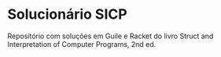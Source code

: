 # Solucionário SICP

Repositório com soluções em Guile e Racket do livro Struct and Interpretation of Computer Programs, 2nd ed.
